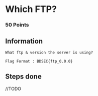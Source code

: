 # Which FTP? 
### 50 Points

## Information


    What ftp & version the server is using?

    Flag Format : BDSEC{ftp_0.0.0}


## Steps done

//TODO
